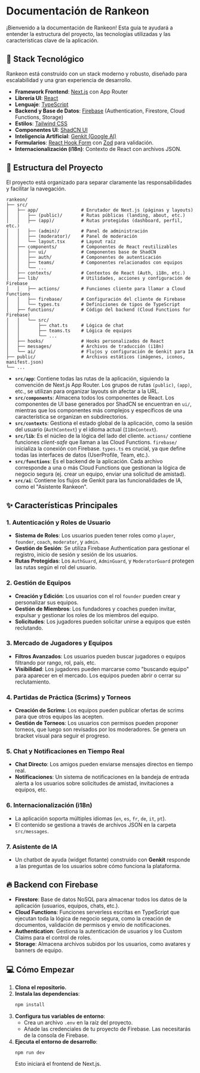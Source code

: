 # Documentación de Rankeon

¡Bienvenido a la documentación de Rankeon! Esta guía te ayudará a entender la estructura del proyecto, las tecnologías utilizadas y las características clave de la aplicación.

## 🚀 Stack Tecnológico

Rankeon está construido con un stack moderno y robusto, diseñado para escalabilidad y una gran experiencia de desarrollo.

-   **Framework Frontend**: [Next.js](https://nextjs.org/) con App Router
-   **Librería UI**: [React](https://react.dev/)
-   **Lenguaje**: [TypeScript](https://www.typescriptlang.org/)
-   **Backend y Base de Datos**: [Firebase](https://firebase.google.com/) (Authentication, Firestore, Cloud Functions, Storage)
-   **Estilos**: [Tailwind CSS](https://tailwindcss.com/)
-   **Componentes UI**: [ShadCN UI](https://ui.shadcn.com/)
-   **Inteligencia Artificial**: [Genkit (Google AI)](https://firebase.google.com/docs/genkit)
-   **Formularios**: [React Hook Form](https://react-hook-form.com/) con [Zod](https://zod.dev/) para validación.
-   **Internacionalización (i18n)**: Contexto de React con archivos JSON.

## 📁 Estructura del Proyecto

El proyecto está organizado para separar claramente las responsabilidades y facilitar la navegación.

```
rankeon/
├── src/
│   ├── app/                # Enrutador de Next.js (páginas y layouts)
│   │   ├── (public)/       # Rutas públicas (landing, about, etc.)
│   │   ├── (app)/          # Rutas protegidas (dashboard, perfil, etc.)
│   │   ├── (admin)/        # Panel de administración
│   │   ├── (moderator)/    # Panel de moderación
│   │   └── layout.tsx      # Layout raíz
│   ├── components/         # Componentes de React reutilizables
│   │   ├── ui/             # Componentes base de ShadCN
│   │   ├── auth/           # Componentes de autenticación
│   │   ├── teams/          # Componentes relacionados con equipos
│   │   └── ...
│   ├── contexts/           # Contextos de React (Auth, i18n, etc.)
│   ├── lib/                # Utilidades, acciones y configuración de Firebase
│   │   ├── actions/        # Funciones cliente para llamar a Cloud Functions
│   │   ├── firebase/       # Configuración del cliente de Firebase
│   │   └── types.ts        # Definiciones de tipos de TypeScript
│   ├── functions/          # Código del backend (Cloud Functions for Firebase)
│   │   └── src/
│   │       ├── chat.ts     # Lógica de chat
│   │       ├── teams.ts    # Lógica de equipos
│   │       └── ...
│   ├── hooks/              # Hooks personalizados de React
│   ├── messages/           # Archivos de traducción (i18n)
│   └── ai/                 # Flujos y configuración de Genkit para IA
├── public/                 # Archivos estáticos (imágenes, iconos, manifest.json)
└── ...
```

-   **`src/app`**: Contiene todas las rutas de la aplicación, siguiendo la convención de Next.js App Router. Los grupos de rutas `(public)`, `(app)`, etc., se utilizan para organizar layouts sin afectar a la URL.
-   **`src/components`**: Almacena todos los componentes de React. Los componentes de UI base generados por ShadCN se encuentran en `ui/`, mientras que los componentes más complejos y específicos de una característica se organizan en subdirectorios.
-   **`src/contexts`**: Gestiona el estado global de la aplicación, como la sesión del usuario (`AuthContext`) y el idioma actual (`I18nContext`).
-   **`src/lib`**: Es el núcleo de la lógica del lado del cliente. `actions/` contiene funciones _client-safe_ que llaman a las Cloud Functions. `firebase/` inicializa la conexión con Firebase. `types.ts` es crucial, ya que define todas las interfaces de datos (UserProfile, Team, etc.).
-   **`src/functions`**: Es el backend de la aplicación. Cada archivo corresponde a una o más Cloud Functions que gestionan la lógica de negocio segura (ej. crear un equipo, enviar una solicitud de amistad).
-   **`src/ai`**: Contiene los flujos de Genkit para las funcionalidades de IA, como el "Asistente Rankeon".

## ✨ Características Principales

### 1. Autenticación y Roles de Usuario
-   **Sistema de Roles**: Los usuarios pueden tener roles como `player`, `founder`, `coach`, `moderator`, y `admin`.
-   **Gestión de Sesión**: Se utiliza Firebase Authentication para gestionar el registro, inicio de sesión y sesión de los usuarios.
-   **Rutas Protegidas**: Los `AuthGuard`, `AdminGuard`, y `ModeratorGuard` protegen las rutas según el rol del usuario.

### 2. Gestión de Equipos
-   **Creación y Edición**: Los usuarios con el rol `founder` pueden crear y personalizar sus equipos.
-   **Gestión de Miembros**: Los fundadores y coaches pueden invitar, expulsar y gestionar los roles de los miembros del equipo.
-   **Solicitudes**: Los jugadores pueden solicitar unirse a equipos que estén reclutando.

### 3. Mercado de Jugadores y Equipos
-   **Filtros Avanzados**: Los usuarios pueden buscar jugadores o equipos filtrando por rango, rol, país, etc.
-   **Visibilidad**: Los jugadores pueden marcarse como "buscando equipo" para aparecer en el mercado. Los equipos pueden abrir o cerrar su reclutamiento.

### 4. Partidas de Práctica (Scrims) y Torneos
-   **Creación de Scrims**: Los equipos pueden publicar ofertas de scrims para que otros equipos las acepten.
-   **Gestión de Torneos**: Los usuarios con permisos pueden proponer torneos, que luego son revisados por los moderadores. Se genera un bracket visual para seguir el progreso.

### 5. Chat y Notificaciones en Tiempo Real
-   **Chat Directo**: Los amigos pueden enviarse mensajes directos en tiempo real.
-   **Notificaciones**: Un sistema de notificaciones en la bandeja de entrada alerta a los usuarios sobre solicitudes de amistad, invitaciones a equipos, etc.

### 6. Internacionalización (i18n)
-   La aplicación soporta múltiples idiomas (`en`, `es`, `fr`, `de`, `it`, `pt`).
-   El contenido se gestiona a través de archivos JSON en la carpeta `src/messages`.

### 7. Asistente de IA
-   Un chatbot de ayuda (widget flotante) construido con **Genkit** responde a las preguntas de los usuarios sobre cómo funciona la plataforma.

## 🔥 Backend con Firebase

-   **Firestore**: Base de datos NoSQL para almacenar todos los datos de la aplicación (usuarios, equipos, chats, etc.).
-   **Cloud Functions**: Funciones serverless escritas en TypeScript que ejecutan toda la lógica de negocio segura, como la creación de documentos, validación de permisos y envío de notificaciones.
-   **Authentication**: Gestiona la autenticación de usuarios y los Custom Claims para el control de roles.
-   **Storage**: Almacena archivos subidos por los usuarios, como avatares y banners de equipo.

## 💻 Cómo Empezar

1.  **Clona el repositorio.**
2.  **Instala las dependencias**:
    ```bash
    npm install
    ```
3.  **Configura tus variables de entorno**:
    -   Crea un archivo `.env` en la raíz del proyecto.
    -   Añade las credenciales de tu proyecto de Firebase. Las necesitarás de la consola de Firebase.
4.  **Ejecuta el entorno de desarrollo**:
    ```bash
    npm run dev
    ```
    Esto iniciará el frontend de Next.js.
